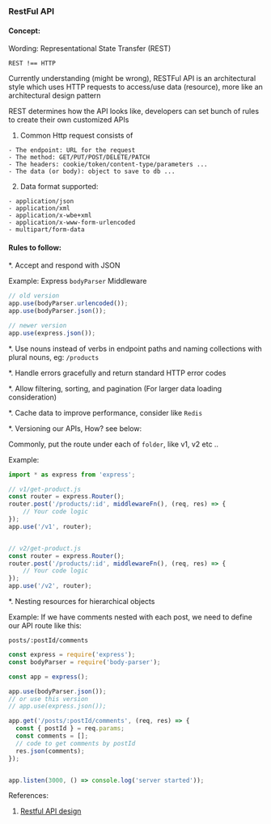 ### RestFul API

#### Concept:

Wording: Representational State Transfer (REST)

`REST !== HTTP`

Currently understanding (might be wrong), RESTFul API is an architectural style which uses HTTP requests to access/use data (resource), more like an architectural design pattern

REST determines how the API looks like, developers can set bunch of rules to create their own customized APIs

1. Common Http request consists of

```
- The endpoint: URL for the request
- The method: GET/PUT/POST/DELETE/PATCH
- The headers: cookie/token/content-type/parameters ...
- The data (or body): object to save to db ...
```

2. Data format supported:

```
- application/json
- application/xml
- application/x-wbe+xml
- application/x-www-form-urlencoded
- multipart/form-data
```



#### Rules to follow:

*. Accept and respond with JSON

Example: Express `bodyParser` Middleware

```js
// old version
app.use(bodyParser.urlencoded());
app.use(bodyParser.json());

// newer version
app.use(express.json());
```

*. Use nouns instead of verbs in endpoint paths and naming collections with plural nouns, eg: `/products`

*. Handle errors gracefully and return standard HTTP error codes

*. Allow filtering, sorting, and pagination (For larger data loading consideration)

*. Cache data to improve performance, consider like `Redis`

*. Versioning our APIs, How? see below:

Commonly, put the route under each of `folder`, like v1, v2 etc .. 

Example:

```js
import * as express from 'express';

// v1/get-product.js
const router = express.Router();
router.post('/products/:id', middlewareFn(), (req, res) => {
    // Your code logic
});
app.use('/v1', router);


// v2/get-product.js
const router = express.Router();
router.post('/products/:id', middlewareFn(), (req, res) => {
    // Your code logic
});
app.use('/v2', router);
```

*. Nesting resources for hierarchical objects

Example: If we have comments nested with each post, we need to define our API route like this:

`posts/:postId/comments`

```js
const express = require('express');
const bodyParser = require('body-parser');

const app = express();

app.use(bodyParser.json());
// or use this version
// app.use(express.json());

app.get('/posts/:postId/comments', (req, res) => {
  const { postId } = req.params;
  const comments = [];
  // code to get comments by postId
  res.json(comments);
});


app.listen(3000, () => console.log('server started'));
```

References:

1. <a href="https://stackoverflow.blog/2020/03/02/best-practices-for-rest-api-design/" target="_blank">Restful API design</a>
